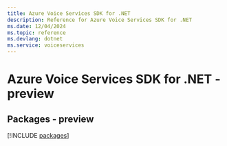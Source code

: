 ```yaml
---
title: Azure Voice Services SDK for .NET
description: Reference for Azure Voice Services SDK for .NET
ms.date: 12/04/2024
ms.topic: reference
ms.devlang: dotnet
ms.service: voiceservices
---
```

# Azure Voice Services SDK for .NET - preview
## Packages - preview
[!INCLUDE [packages](voice-services-index.md)]